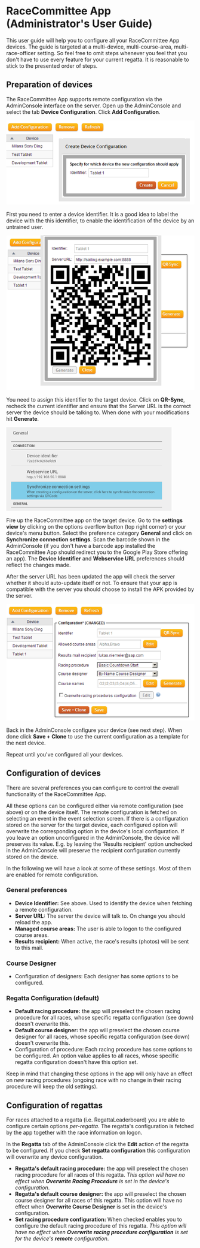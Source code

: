# RaceCommittee App (Administrator's User Guide)

This user guide will help you to configure all your RaceCommittee App devices. The guide is targeted at a multi-device, multi-course-area, multi-race-officer setting. So feel free to omit steps whenever you feel that you don't have to use every feature for your current regatta. It is reasonable to stick to the presented order of steps.

## Preparation of devices

The RaceCommittee App supports remote configuration via the AdminConsole interface on the server. Open up the AdminConsole and select the tab **Device Configuration**. Click **Add Configuration**.

<img src="/wiki/images/rcapp/admin_config_step_1.png" />

First you need to enter a device identifier. It is a good idea to label the device with the this identifier, to enable the identification of the device by an untrained user.

<img src="/wiki/images/rcapp/admin_config_step_2.png" />

You need to assign this identifier to the target device. Click on **QR-Sync**, recheck the current identifier and ensure that the Server URL is the correct server the device should be talking to. When done with your modifications hit **Generate**.

<img src="/wiki/images/rcapp/admin_config_step_3.png" />

Fire up the RaceCommittee app on the target device. Go to the **settings view** by clicking on the options overflow button (top right corner) or your device's menu button. Select the preference category **General** and click on **Synchronize connection settings**. Scan the barcode shown in the AdminConsole (if you don't have a barcode app installed the RaceCommittee App should redirect you to the Google Play Store offering an app). The **Device Identifier** and **Webservice URL** preferences should reflect the changes made.

After the server URL has been updated the app will check the server whether it should auto-update itself or not. To ensure that your app is compatible with the server you should choose to install the APK provided by the server.

<img src="/wiki/images/rcapp/admin_config_step_4.png" />

Back in the AdminConsole configure your device (see next step). When done click **Save + Clone** to use the current configuration as a template for the next device.

Repeat until you've configured all your devices.

## Configuration of devices

There are several preferences you can configure to control the overall functionality of the RaceCommittee App. 

All these options can be configured either via remote configuration (see above) or on the device itself. The remote configuration is fetched on selecting an event in the event selection screen. If there is a configuration stored on the server for the target device, each configured option will overwrite the corresponding option in the device's local configuration. If you leave an option unconfigured in the AdminConsole, the device will preserves its value. E.g. by leaving the 'Results recipient' option unchecked in the AdminConsole will preserve the recipient configuration currently stored on the device.

In the following we will have a look at some of these settings. Most of them are enabled for remote configuration.

### General preferences

* **Device Identifier:** See above. Used to identify the device when fetching a remote configuration.
* **Server URL:** The server the device will talk to. On change you should reload the app.
* **Managed course areas:** The user is able to logon to the configured course areas.
* **Results recipient:** When active, the race's results (photos) will be sent to this mail.

### Course Designer

* Configuration of designers: Each designer has some options to be configured.

### Regatta Configuration (default)

* **Default racing procedure:** the app will preselect the chosen racing procedure for all races, whose specific regatta configuration (see down) doesn't overwrite this.
* **Default course designer:** the app will preselect the chosen course designer for all races, whose specific regatta configuration (see down) doesn't overwrite this.
* Configuration of procedure: Each racing procedure has some options to be configured. An option value applies to all races, whose specific regatta configuration doesn't have this option set. 

Keep in mind that changing these options in the app will only have an effect on _new_ racing procedures (ongoing race with no change in their racing procedure will keep the old settings).

## Configuration of regattas

For races attached to a regatta (i.e. RegattaLeaderboard) you are able to configure certain options _per-regatta_. The regatta's configuration is fetched by the app together with the race information on logon.

In the **Regatta** tab of the AdminConsole click the **Edit** action of the regatta to be configured. If you check **Set regatta configuration** this configuration will overwrite any device configuration.

* **Regatta's default racing procedure:** the app will preselect the chosen racing procedure for all races of this regatta. _This option will have no effect when **Overwrite Racing Procedure** is set in the device's configuration_.
* **Regatta's default course designer:** the app will preselect the chosen course designer for all races of this regatta. This option will have no effect when **Overwrite Course Designer** is set in the device's configuration.
* **Set racing procedure configuration:** When checked enables you to configure the default racing procedure of this regatta. _This option will have no effect when **Overwrite racing procedure configuration** is set for the device's **remote** configuration_.